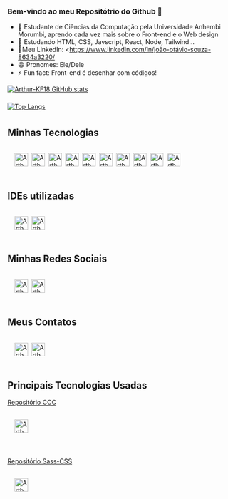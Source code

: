 ### Bem-vindo ao meu Repositótrio do Github 👋

- 🔭 Estudante de Ciências da Computação pela Universidade Anhembi Morumbi, aprendo cada vez mais sobre o Front-end e o Web design
- 🌱 Estudando HTML, CSS, Javscript, React, Node, Tailwind...
- 📘Meu LinkedIn: <https://www.linkedin.com/in/joão-otávio-souza-8634a3220/
- 😄 Pronomes: Ele/Dele
- ⚡ Fun fact: Front-end é desenhar com códigos!

[![Arthur-KF18 GitHub stats](https://github-readme-stats.vercel.app/api?username=Arthur-KF18&show_icons=true&theme=dracula)](https://github.com/Arthur-KF18/github-readme-stats)

[![Top Langs](https://github-readme-stats.vercel.app/api/top-langs/?username=Arthur-KF18&layout=compact&theme=dracula)](https://github.com/Arthur-KF18/github-readme-stats)

<style>
   div {
      display: flex;
      flex-direction: row;
      flex-wrap: wrap;
      padding: 1rem;
   }

   img {
      padding-bottom: 0.5rem;
      padding-right: 8px;
   }
</style>

<h2>Minhas Tecnologias</h2>
<div style"display: flex  flex-direction: row; padding-bottom: 1rem;">

  <img align="center" alt="Arthur-Js" height="30" src= "https://img.shields.io/badge/HTML5-E34F26?style=for-the-badge&logo=html5&logoColor=white">
  
  <img align="center" alt="Arthur-Js" height="30" src= "https://img.shields.io/badge/CSS3-1572B6?style=for-the-badge&logo=css3&logoColor=white">
  
  <img align="center" alt="Arthur-Js" height="30" src= "https://img.shields.io/badge/JavaScript-323330?style=for-the-badge&logo=javascript&logoColor=F7DF1E">
  
  <img align="center" alt="Arthur-Js" height="30" src= "https://img.shields.io/badge/Tailwind_CSS-38B2AC?style=for-the-badge&logo=tailwind-css&logoColor=white">
  
  <img align="center" alt="Arthur-Js" height="30" src= "https://img.shields.io/badge/Sass-CC6699?style=for-the-badge&logo=sass&logoColor=white">
  
   <img align="center" alt="Arthur-Js" height="30" src="https://img.shields.io/badge/Node.js-43853D?style=for-the-badge&logo=node.js&logoColor=white">

   <img align="center" alt="Arthur-Js" height="30" src= "https://img.shields.io/badge/Git-E34F26?style=for-the-badge&logo=git&logoColor=white">

   <img align="center" alt="Arthur-Js" height="30" src="https://img.shields.io/badge/React-20232A?style=for-the-badge&logo=react&logoColor=61DAFB">

   <img align="center" alt="Arthur-Js" height="30" src="https://img.shields.io/badge/Amazon_AWS-232F3E?style=for-the-badge&logo=amazon-aws&logoColor=white">

   <img align="center" alt="Arthur-Js" height="30" src="https://img.shields.io/badge/Figma-e894ff?style=for-the-badge&logo=figma&logoColor=white">
   </div>
  
  <h2>IDEs utilizadas</h2>
<div style="display: flex; flex-direction: row; padding: 1rem;">
   <img align="center" alt="Arthur-Js" height="30" src="https://img.shields.io/badge/IntelliJ_IDEA-000000.svg?style=for-the-badge&logo=intellij-idea&logoColor=white">
   <img align="center" alt="Arthur-Js" height="30" src="https://img.shields.io/badge/Visual_Studio_Code-0078D4?style=for-the-badge&logo=visual%20studio%20code&logoColor=white">
</div>

<h2>Minhas Redes Sociais</h2>
<div style="display: flex; flex-direction: row; padding: 1rem;">
   <img align="center" alt="Arthur-Js" height="30" src="https://img.shields.io/badge/LinkedIn-0077B5?style=for-the-badge&logo=linkedin&logoColor=white">
   <img align="center" alt="Arthur-Js" height="30" src="https://img.shields.io/badge/GitHub-100000?style=for-the-badge&logo=github&logoColor=white">
</div>

<h2>Meus Contatos</h2>
<div style="display: flex; flex-direction: row; padding: 1rem;">
   <img align="center" alt="Arthur-Js" height="30" src="https://img.shields.io/badge/Gmail-D14836?style=for-the-badge&logo=gmail&logoColor=white">
   <img align="center" alt="Arthur-Js" height="30" src="https://img.shields.io/badge/Microsoft_Outlook-0078D4?style=for-the-badge&logo=microsoft-outlook&logoColor=white">
</div>

<h2>Principais Tecnologias Usadas</h2>
<p><a href="https://github.com/Arthur-KF18/Projeto-Portfolio-Create-Cloud-Computing">Repositório CCC</a></p>
<div style="display: flex; flex-direction: row; padding: 1rem;">
   <img align="center" alt="Arthur-Js" height="30" src="https://img.shields.io/github/languages/top/Arthur-KF18/Projeto-Portfolio-Create-Cloud-Computing?color=orange&label=HTML&style=for-the-badge">  
</div>
<br>
<p><a href="https://github.com/Arthur-KF18/Sass-CSS">Repositório Sass-CSS</a></p>
<div style="display: flex; flex-direction: row; padding: 1rem;">
  <img align="center" alt="Arthur-Js" height="30" src="https://img.shields.io/github/languages/top/Arthur-KF18/Sass-CSS?color=pink&label=SASS&style=for-the-badge">
</div>
